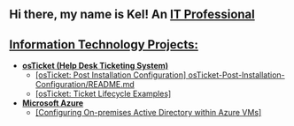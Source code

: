 ## Hi there, my name is Kel! An <a href="https://www.linkedin.com/in/kelbry-price-927867221/">IT Professional
<h2> Information Technology Projects:</h2>

- <b>osTicket (Help Desk Ticketing System)</b>
  - [osTicket: Post Installation Configuration] osTicket-Post-Installation-Configuration/README.md
  - [osTicket: Ticket Lifecycle Examples]
- <b>Microsoft Azure</b>
  - [Configuring On-premises Active Directory within Azure VMs]



[linkedin]: https://www.linkedin.com/in/kelbry-price-927867221/
